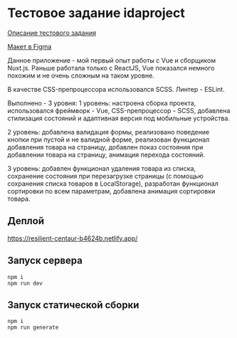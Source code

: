 # Тестовое задание idaproject

[Описание тестового задания](https://idaproject.notion.site/Frontend-developer-test-9b834d020d8f406f851479791209beef)

[Макет в Figma](https://www.figma.com/file/kIuVw6nSk218pi9iE98iq5/Junior-frontend-developer-test?node-id=4%3A365)

Данное приложение - мой первый опыт работы с Vue и сборщиком Nuxt.js. Раньше работала только с ReactJS, Vue показался немного похожим и не очень сложным на таком уровне. 

В качестве CSS-препроцессора использовался SCSS.
Линтер - ESLint.

Выполнено - 3 уровня:
1 уровень: настроена сборка проекта, использовался фреймворк - Vue, CSS-препроцессор - SCSS, добавлена стилизация состояний и адаптивная версия под мобильные устройства.

2 уровень: добавлена валидация формы, реализовано поведение кнопки при пустой и не валидной форме, реализован функционал добавления товара на страницу, добавлен показ состояния при добавлении товара на страницу, анимация перехода состояний.

3 уровень: добавлен функционал удаления товара из списка, сохранение состояния при перезагрузке страницы (с помощью сохранения списка товаров в LocalStorage), разработан функционал сортировки по всем параметрам, добавлена анимация сортировки товара.

## Деплой
https://resilient-centaur-b4624b.netlify.app/

## Запуск сервера
```
npm i
npm run dev
```

## Запуск статической сборки
```
npm i
npm run generate
```
